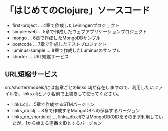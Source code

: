 # 「はじめてのClojure」ソースコード

* first-project ... 4章で作成したLeiningenプロジェクト
* simple-web ... 5章で作成したウェブアプリケーションプロジェクト
* mongo ... 6章で作成したMongoDBサンプル
* postcode ... 7章で作成したテストプロジェクト
* luminus-sample ... 8章で作成したLuminusのサンプル
* shorter ... URL短縮サービス

## URL短縮サービス

src/shorter/models/には各章ごとのlinks.cljが存在しますので、利用したいファイルを、links.cljという名前で上書きして使ってください。

* links.clj ... 5章で作成するSTMバージョン
* links_db.clj ... 8章で作成するMongoDBへの保存するバージョン
* links_db_shortid.clj ... links_db.cljではMongoDBのIDをそのまま利用していたが、1から始まる連番をIDとするバージョン
